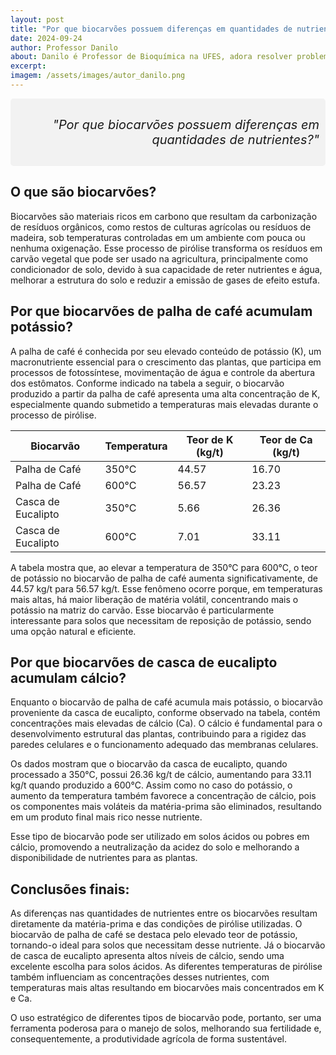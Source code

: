 ```yaml
---
layout: post  
title: "Por que biocarvões possuem diferenças em quantidades de nutrientes?"  
date: 2024-09-24  
author: Professor Danilo  
about: Danilo é Professor de Bioquímica na UFES, adora resolver problemas e encontrar conexões que explicam melhor o conhecimento científico. Possui formação acadêmica em Agronomia e é autodidata em programação. Com sua esposa criou o projeto "Código Agro" que apoia a manutenção deste site.  
excerpt:  
imagem: /assets/images/autor_danilo.png  
---
```


<div style="text-align: right; background-color: #f2f2f2; padding: 10px; border-radius: 5px;">
<p style="font-size: 20px"><i>"Por que biocarvões possuem diferenças em quantidades de nutrientes?"</i></p>
</div>

## O que são biocarvões?

Biocarvões são materiais ricos em carbono que resultam da carbonização de resíduos orgânicos, como restos de culturas agrícolas ou resíduos de madeira, sob temperaturas controladas em um ambiente com pouca ou nenhuma oxigenação. Esse processo de pirólise transforma os resíduos em carvão vegetal que pode ser usado na agricultura, principalmente como condicionador de solo, devido à sua capacidade de reter nutrientes e água, melhorar a estrutura do solo e reduzir a emissão de gases de efeito estufa.

## Por que biocarvões de palha de café acumulam potássio?

A palha de café é conhecida por seu elevado conteúdo de potássio (K), um macronutriente essencial para o crescimento das plantas, que participa em processos de fotossíntese, movimentação de água e controle da abertura dos estômatos. Conforme indicado na tabela a seguir, o biocarvão produzido a partir da palha de café apresenta uma alta concentração de K, especialmente quando submetido a temperaturas mais elevadas durante o processo de pirólise.

| Biocarvão            | Temperatura | Teor de K (kg/t) | Teor de Ca (kg/t) |
|----------------------|-------------|------------------|------------------|
| Palha de Café        | 350°C       | 44.57            | 16.70            |
| Palha de Café        | 600°C       | 56.57            | 23.23            |
| Casca de Eucalipto   | 350°C       | 5.66             | 26.36            |
| Casca de Eucalipto   | 600°C       | 7.01             | 33.11            |

A tabela mostra que, ao elevar a temperatura de 350°C para 600°C, o teor de potássio no biocarvão de palha de café aumenta significativamente, de 44.57 kg/t para 56.57 kg/t. Esse fenômeno ocorre porque, em temperaturas mais altas, há maior liberação de matéria volátil, concentrando mais o potássio na matriz do carvão. Esse biocarvão é particularmente interessante para solos que necessitam de reposição de potássio, sendo uma opção natural e eficiente.

## Por que biocarvões de casca de eucalipto acumulam cálcio?

Enquanto o biocarvão de palha de café acumula mais potássio, o biocarvão proveniente da casca de eucalipto, conforme observado na tabela, contém concentrações mais elevadas de cálcio (Ca). O cálcio é fundamental para o desenvolvimento estrutural das plantas, contribuindo para a rigidez das paredes celulares e o funcionamento adequado das membranas celulares.

Os dados mostram que o biocarvão da casca de eucalipto, quando processado a 350°C, possui 26.36 kg/t de cálcio, aumentando para 33.11 kg/t quando produzido a 600°C. Assim como no caso do potássio, o aumento da temperatura também favorece a concentração de cálcio, pois os componentes mais voláteis da matéria-prima são eliminados, resultando em um produto final mais rico nesse nutriente.

Esse tipo de biocarvão pode ser utilizado em solos ácidos ou pobres em cálcio, promovendo a neutralização da acidez do solo e melhorando a disponibilidade de nutrientes para as plantas.

## Conclusões finais:

As diferenças nas quantidades de nutrientes entre os biocarvões resultam diretamente da matéria-prima e das condições de pirólise utilizadas. O biocarvão de palha de café se destaca pelo elevado teor de potássio, tornando-o ideal para solos que necessitam desse nutriente. Já o biocarvão de casca de eucalipto apresenta altos níveis de cálcio, sendo uma excelente escolha para solos ácidos. As diferentes temperaturas de pirólise também influenciam as concentrações desses nutrientes, com temperaturas mais altas resultando em biocarvões mais concentrados em K e Ca.

O uso estratégico de diferentes tipos de biocarvão pode, portanto, ser uma ferramenta poderosa para o manejo de solos, melhorando sua fertilidade e, consequentemente, a produtividade agrícola de forma sustentável.

